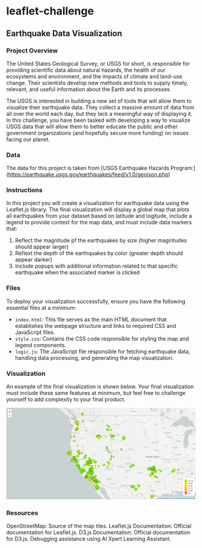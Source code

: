 # leaflet-challenge

## Earthquake Data Visualization

### Project Overview
The United States Geological Survey, or USGS for short, is responsible for providing scientific data about natural hazards, the health of our ecosystems and environment, and the impacts of climate and land-use change. Their scientists develop new methods and tools to supply timely, relevant, and useful information about the Earth and its processes.

The USGS is interested in building a new set of tools that will allow them to visualize their earthquake data. They collect a massive amount of data from all over the world each day, but they lack a meaningful way of displaying it. In this challenge, you have been tasked with developing a way to visualize USGS data that will allow them to better educate the public and other government organizations (and hopefully secure more funding) on issues facing our planet.

### Data
The data for this project is taken from [USGS Earthquake Hazards Program:] (https://earthquake.usgs.gov/earthquakes/feed/v1.0/geojson.php)

### Instructions
In this project you will create a visualization for earthquake data using the Leaflet.js library. The final visualization will display a global map that plots all earthquakes from your dataset based on latitude and logitude, include a legend to provide context for the map data, and must include data markers that:
1. Reflect the magnitude pf the earthquakes by size (higher magintudes should appear larger)
2. Reflext the depth of the earthquakes by color (greater depth should appear darker) 
3. Include popups with additional information related to that specific earthquake when the associated marker is clicked 

### Files
To deploy your visualization successfully, ensure you have the following essential files at a minimum:
- `index.html`: This file serves as the main HTML document that establishes the webpage structure and links to required CSS and JavaScript files.
- `style.css`: Contains the CSS code responsible for styling the map and legend components.
- `logic.js`: The JavaScript file responsible for fetching earthquake data, handling data processing, and generating the map visualization.

### Visualization
An example of the final visualization is shown below. Your final visualization must include these same features at minimum, but feel free to challenge yourself to add complexity to your final product.

![Image Alt Text](Images/2-BasicMap.png)

### Resources
OpenStreetMap: Source of the map tiles.
Leaflet.js Documentation: Official documentation for Leaflet.js.
D3.js Documentation: Official documentation for D3.js.
Debugging assistance using AI Xpert Learning Assistant.